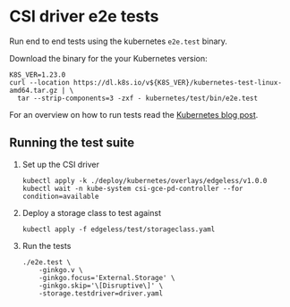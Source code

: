 # CSI driver e2e tests

Run end to end tests using the kubernetes `e2e.test` binary.

Download the binary for the your Kubernetes version:
```shell
K8S_VER=1.23.0
curl --location https://dl.k8s.io/v${K8S_VER}/kubernetes-test-linux-amd64.tar.gz | \
  tar --strip-components=3 -zxf - kubernetes/test/bin/e2e.test
```

For an overview on how to run tests read the [Kubernetes blog post](https://kubernetes.io/blog/2020/01/08/testing-of-csi-drivers/#end-to-end-testing).

## Running the test suite

1. Set up the CSI driver

    ```shell
    kubectl apply -k ./deploy/kubernetes/overlays/edgeless/v1.0.0
    kubectl wait -n kube-system csi-gce-pd-controller --for condition=available
    ```

1. Deploy a storage class to test against

    ```shell
    kubectl apply -f edgeless/test/storageclass.yaml
    ```

1. Run the tests

    ```shell
    ./e2e.test \
        -ginkgo.v \
        -ginkgo.focus='External.Storage' \
        -ginkgo.skip='\[Disruptive\]' \
        -storage.testdriver=driver.yaml
    ```
